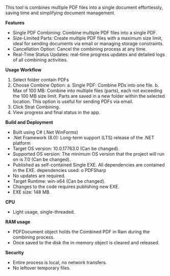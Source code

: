 This tool is combines multiple PDF files into a single document effortlessly, saving time and simplifying document management.

**Features**
- Single PDF Combining: Combine  multiple PDF files into a single PDF.
- Size-Limited Parts: Create multiple PDF files with a maximum size limit, ideal for sending documents via email or managing storage constraints.
- Cancellation Option: Cancel the combining process at any time.
- Real-Time Status Updates: real-time progress updates and detailed logs of all combining activities.

**Usage Workflow**
1.	Select folder contain PDFs
2.	Choose Combine Option:
a.	Single PDF: Combine PDs into one file.
b.	Max of 100 MB: Combine into multiple files (parts), each not exceeding the 100 MB size limit. Parts are saved in a new folder within the selected location. This option is useful for sending PDFs via email.
3.	Click Strat Combining.
4.	View progress and final status in the app. 

**Build and Deployment**
-	Built using C# (.Net WinForms)
-	.Net Framework (8.0): Long-term support (LTS) release of the .NET platform
-	Target OS version: 10.0.17763.0 (Can be changed).
-	Supported OS version: The minimum OS version that the project will run on is 7.0 (Can be changed).
-	Published as self-contained Single EXE. All dependencies are contained in the EXE. dependencies used: 
    o PDFSharp 
-	No updates are required. 
-	Target Runtime: win-x64 (Can be changed). 
-	Changes to the code requires publishing new EXE. 
-	EXE size: 148 MB.

**CPU**
-	Light usage, single-threaded.

**RAM usage**
-	PDFDocument object holds the Combined PDF in Ram during the combining process.
-	Once saved to the disk the in-memory object is cleared and released.  

**Security**
-	Entire process is local, no network transfers.
-	No leftover temporary files. 
